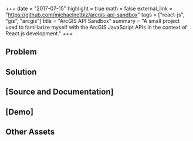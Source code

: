 +++
date = "2017-07-15"
highlight = true
math = false
external_link = "https://github.com/michaelnetbiz/arcgis-api-sandbox"
tags = ["react-js", "gis", "arcgis"]
title = "ArcGIS API Sandbox"
summary = "A small project used to familiarize myself with the ArcGIS JavaScript APIs in the context of React.js development."
+++

## Problem

## Solution

## [Source and Documentation]

## [Demo]

## Other Assets
